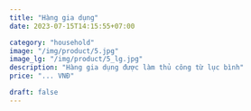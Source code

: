```yaml
---
title: "Hàng gia dụng"
date: 2023-07-15T14:15:55+07:00

category: "household" 
image: "/img/product/5.jpg"
image_lg: "/img/product/5_lg.jpg"
description: "Hàng gia dụng được làm thủ công từ lục bình"
price: "... VNĐ"

draft: false
---
```

